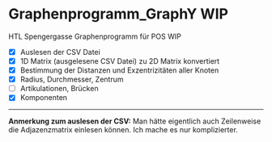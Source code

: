 # Graphenprogramm_GraphY WIP
HTL Spengergasse Graphenprogramm für POS WIP

- [x] Auslesen der CSV Datei
- [x] 1D Matrix (ausgelesene CSV Datei) zu 2D Matrix konvertiert
- [x] Bestimmung der Distanzen und Exzentrizitäten aller Knoten
- [x] Radius, Durchmesser, Zentrum
- [ ] Artikulationen, Brücken
- [x] Komponenten

---

**Anmerkung zum auslesen der CSV:** Man hätte eigentlich auch Zeilenweise die Adjazenzmatrix einlesen können. Ich mache es nur komplizierter.


